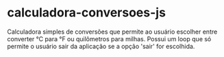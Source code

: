 # calculadora-conversoes-js
Calculadora simples de conversões que permite ao usuário escolher entre converter °C para °F ou quilômetros para milhas. 
Possui um loop que só permite o usuário sair da aplicação se a opção 'sair' for escolhida.
